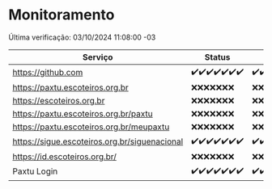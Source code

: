 # Monitoramento

Última verificação: 03/10/2024 11:08:00 -03

|Serviço|Status|Últimas 24h|
|---|---|---|
|https://github.com|<span title="2024-09-26: OK=23">✔️</span><span title="2024-09-27: OK=23">✔️</span><span title="2024-09-28: OK=23">✔️</span><span title="2024-09-29: OK=23">✔️</span><span title="2024-09-30: OK=23">✔️</span><span title="2024-10-01: OK=23">✔️</span><span title="2024-10-02: OK=13">✔️</span>|<span title="02/10/2024 11:08:00 -03 : 200">✔️</span><span title="02/10/2024 12:08:00 -03 : 200">✔️</span><span title="02/10/2024 13:09:00 -03 : 200">✔️</span><span title="02/10/2024 14:07:00 -03 : 200">✔️</span><span title="02/10/2024 15:11:00 -03 : 200">✔️</span><span title="02/10/2024 16:07:00 -03 : 200">✔️</span><span title="02/10/2024 17:09:00 -03 : 200">✔️</span><span title="02/10/2024 18:08:00 -03 : 200">✔️</span><span title="02/10/2024 19:09:00 -03 : 200">✔️</span><span title="02/10/2024 20:08:00 -03 : 200">✔️</span><span title="02/10/2024 21:39:00 -03 : 200">✔️</span><span title="02/10/2024 23:11:00 -03 : 200">✔️</span><span title="03/10/2024 00:14:00 -03 : 200">✔️</span><span title="03/10/2024 01:10:00 -03 : 200">✔️</span><span title="03/10/2024 02:08:00 -03 : 200">✔️</span><span title="03/10/2024 03:12:00 -03 : 200">✔️</span><span title="03/10/2024 04:08:00 -03 : 200">✔️</span><span title="03/10/2024 05:11:00 -03 : 200">✔️</span><span title="03/10/2024 06:08:00 -03 : 200">✔️</span><span title="03/10/2024 07:08:00 -03 : 200">✔️</span><span title="03/10/2024 08:07:00 -03 : 200">✔️</span><span title="03/10/2024 09:15:00 -03 : 200">✔️</span><span title="03/10/2024 10:17:00 -03 : 200">✔️</span><span title="03/10/2024 11:08:00 -03 : 200">✔️</span>|
|https://paxtu.escoteiros.org.br|<span title="2024-09-26: Falhas=23">❌</span><span title="2024-09-27: Falhas=23">❌</span><span title="2024-09-28: Falhas=23">❌</span><span title="2024-09-29: Falhas=23">❌</span><span title="2024-09-30: Falhas=23">❌</span><span title="2024-10-01: Falhas=23">❌</span><span title="2024-10-02: Falhas=13">❌</span>|<span title="02/10/2024 11:08:00 -03 : 403">❌</span><span title="02/10/2024 12:08:00 -03 : 403">❌</span><span title="02/10/2024 13:09:00 -03 : 403">❌</span><span title="02/10/2024 14:07:00 -03 : 403">❌</span><span title="02/10/2024 15:11:00 -03 : 403">❌</span><span title="02/10/2024 16:07:00 -03 : 403">❌</span><span title="02/10/2024 17:09:00 -03 : 403">❌</span><span title="02/10/2024 18:08:00 -03 : 403">❌</span><span title="02/10/2024 19:09:00 -03 : 403">❌</span><span title="02/10/2024 20:08:00 -03 : 403">❌</span><span title="02/10/2024 21:39:00 -03 : 403">❌</span><span title="02/10/2024 23:11:00 -03 : 403">❌</span><span title="03/10/2024 00:14:00 -03 : 403">❌</span><span title="03/10/2024 01:10:00 -03 : 403">❌</span><span title="03/10/2024 02:08:00 -03 : 403">❌</span><span title="03/10/2024 03:12:00 -03 : 403">❌</span><span title="03/10/2024 04:08:00 -03 : 403">❌</span><span title="03/10/2024 05:11:00 -03 : 403">❌</span><span title="03/10/2024 06:08:00 -03 : 403">❌</span><span title="03/10/2024 07:08:00 -03 : 403">❌</span><span title="03/10/2024 08:07:00 -03 : 403">❌</span><span title="03/10/2024 09:15:00 -03 : 403">❌</span><span title="03/10/2024 10:17:00 -03 : 403">❌</span><span title="03/10/2024 11:08:00 -03 : 403">❌</span>|
|https://escoteiros.org.br|<span title="2024-09-26: Falhas=23">❌</span><span title="2024-09-27: Falhas=23">❌</span><span title="2024-09-28: Falhas=23">❌</span><span title="2024-09-29: Falhas=23">❌</span><span title="2024-09-30: Falhas=23">❌</span><span title="2024-10-01: Falhas=23">❌</span><span title="2024-10-02: Falhas=13">❌</span>|<span title="02/10/2024 11:08:00 -03 : 403">❌</span><span title="02/10/2024 12:08:00 -03 : 403">❌</span><span title="02/10/2024 13:09:00 -03 : 403">❌</span><span title="02/10/2024 14:07:00 -03 : 403">❌</span><span title="02/10/2024 15:11:00 -03 : 403">❌</span><span title="02/10/2024 16:07:00 -03 : 403">❌</span><span title="02/10/2024 17:09:00 -03 : 403">❌</span><span title="02/10/2024 18:08:00 -03 : 403">❌</span><span title="02/10/2024 19:09:00 -03 : 403">❌</span><span title="02/10/2024 20:08:00 -03 : 403">❌</span><span title="02/10/2024 21:39:00 -03 : 403">❌</span><span title="02/10/2024 23:11:00 -03 : 403">❌</span><span title="03/10/2024 00:14:00 -03 : 403">❌</span><span title="03/10/2024 01:10:00 -03 : 403">❌</span><span title="03/10/2024 02:08:00 -03 : 403">❌</span><span title="03/10/2024 03:12:00 -03 : 403">❌</span><span title="03/10/2024 04:08:00 -03 : 403">❌</span><span title="03/10/2024 05:11:00 -03 : 403">❌</span><span title="03/10/2024 06:08:00 -03 : 403">❌</span><span title="03/10/2024 07:08:00 -03 : 403">❌</span><span title="03/10/2024 08:07:00 -03 : 403">❌</span><span title="03/10/2024 09:15:00 -03 : 403">❌</span><span title="03/10/2024 10:17:00 -03 : 403">❌</span><span title="03/10/2024 11:08:00 -03 : 403">❌</span>|
|https://paxtu.escoteiros.org.br/paxtu|<span title="2024-09-26: Falhas=23">❌</span><span title="2024-09-27: Falhas=23">❌</span><span title="2024-09-28: Falhas=23">❌</span><span title="2024-09-29: Falhas=23">❌</span><span title="2024-09-30: Falhas=23">❌</span><span title="2024-10-01: Falhas=23">❌</span><span title="2024-10-02: Falhas=13">❌</span>|<span title="02/10/2024 11:08:00 -03 : 403">❌</span><span title="02/10/2024 12:08:00 -03 : 403">❌</span><span title="02/10/2024 13:09:00 -03 : 403">❌</span><span title="02/10/2024 14:07:00 -03 : 403">❌</span><span title="02/10/2024 15:11:00 -03 : 403">❌</span><span title="02/10/2024 16:07:00 -03 : 403">❌</span><span title="02/10/2024 17:09:00 -03 : 403">❌</span><span title="02/10/2024 18:08:00 -03 : 403">❌</span><span title="02/10/2024 19:09:00 -03 : 403">❌</span><span title="02/10/2024 20:08:00 -03 : 403">❌</span><span title="02/10/2024 21:39:00 -03 : 403">❌</span><span title="02/10/2024 23:11:00 -03 : 403">❌</span><span title="03/10/2024 00:14:00 -03 : 403">❌</span><span title="03/10/2024 01:11:00 -03 : 403">❌</span><span title="03/10/2024 02:08:00 -03 : 403">❌</span><span title="03/10/2024 03:12:00 -03 : 403">❌</span><span title="03/10/2024 04:08:00 -03 : 403">❌</span><span title="03/10/2024 05:11:00 -03 : 403">❌</span><span title="03/10/2024 06:08:00 -03 : 403">❌</span><span title="03/10/2024 07:08:00 -03 : 403">❌</span><span title="03/10/2024 08:07:00 -03 : 403">❌</span><span title="03/10/2024 09:15:00 -03 : 403">❌</span><span title="03/10/2024 10:17:00 -03 : 403">❌</span><span title="03/10/2024 11:08:00 -03 : 403">❌</span>|
|https://paxtu.escoteiros.org.br/meupaxtu|<span title="2024-09-26: Falhas=23">❌</span><span title="2024-09-27: Falhas=23">❌</span><span title="2024-09-28: Falhas=23">❌</span><span title="2024-09-29: Falhas=23">❌</span><span title="2024-09-30: Falhas=23">❌</span><span title="2024-10-01: Falhas=23">❌</span><span title="2024-10-02: Falhas=13">❌</span>|<span title="02/10/2024 11:08:00 -03 : 403">❌</span><span title="02/10/2024 12:08:00 -03 : 403">❌</span><span title="02/10/2024 13:09:00 -03 : 403">❌</span><span title="02/10/2024 14:07:00 -03 : 403">❌</span><span title="02/10/2024 15:11:00 -03 : 403">❌</span><span title="02/10/2024 16:07:00 -03 : 403">❌</span><span title="02/10/2024 17:09:00 -03 : 403">❌</span><span title="02/10/2024 18:08:00 -03 : 403">❌</span><span title="02/10/2024 19:09:00 -03 : 403">❌</span><span title="02/10/2024 20:08:00 -03 : 403">❌</span><span title="02/10/2024 21:39:00 -03 : 403">❌</span><span title="02/10/2024 23:11:00 -03 : 403">❌</span><span title="03/10/2024 00:14:00 -03 : 403">❌</span><span title="03/10/2024 01:11:00 -03 : 403">❌</span><span title="03/10/2024 02:08:00 -03 : 403">❌</span><span title="03/10/2024 03:12:00 -03 : 403">❌</span><span title="03/10/2024 04:08:00 -03 : 403">❌</span><span title="03/10/2024 05:11:00 -03 : 403">❌</span><span title="03/10/2024 06:08:00 -03 : 403">❌</span><span title="03/10/2024 07:08:00 -03 : 403">❌</span><span title="03/10/2024 08:07:00 -03 : 403">❌</span><span title="03/10/2024 09:15:00 -03 : 403">❌</span><span title="03/10/2024 10:17:00 -03 : 403">❌</span><span title="03/10/2024 11:08:00 -03 : 403">❌</span>|
|https://sigue.escoteiros.org.br/siguenacional|<span title="2024-09-26: OK=23">✔️</span><span title="2024-09-27: OK=23">✔️</span><span title="2024-09-28: OK=23">✔️</span><span title="2024-09-29: OK=23">✔️</span><span title="2024-09-30: OK=23">✔️</span><span title="2024-10-01: OK=23">✔️</span><span title="2024-10-02: OK=13">✔️</span>|<span title="02/10/2024 11:08:00 -03 : 200">✔️</span><span title="02/10/2024 12:08:00 -03 : 200">✔️</span><span title="02/10/2024 13:09:00 -03 : 200">✔️</span><span title="02/10/2024 14:07:00 -03 : 200">✔️</span><span title="02/10/2024 15:11:00 -03 : 200">✔️</span><span title="02/10/2024 16:07:00 -03 : 200">✔️</span><span title="02/10/2024 17:09:00 -03 : 200">✔️</span><span title="02/10/2024 18:08:00 -03 : 200">✔️</span><span title="02/10/2024 19:09:00 -03 : 200">✔️</span><span title="02/10/2024 20:08:00 -03 : 200">✔️</span><span title="02/10/2024 21:39:00 -03 : 200">✔️</span><span title="02/10/2024 23:11:00 -03 : 200">✔️</span><span title="03/10/2024 00:14:00 -03 : 200">✔️</span><span title="03/10/2024 01:11:00 -03 : 200">✔️</span><span title="03/10/2024 02:08:00 -03 : 200">✔️</span><span title="03/10/2024 03:12:00 -03 : 200">✔️</span><span title="03/10/2024 04:08:00 -03 : 200">✔️</span><span title="03/10/2024 05:11:00 -03 : 200">✔️</span><span title="03/10/2024 06:08:00 -03 : 200">✔️</span><span title="03/10/2024 07:08:00 -03 : 200">✔️</span><span title="03/10/2024 08:07:00 -03 : 200">✔️</span><span title="03/10/2024 09:15:00 -03 : 200">✔️</span><span title="03/10/2024 10:17:00 -03 : 200">✔️</span><span title="03/10/2024 11:08:00 -03 : 200">✔️</span>|
|https://id.escoteiros.org.br/|<span title="2024-09-26: Falhas=23">❌</span><span title="2024-09-27: Falhas=23">❌</span><span title="2024-09-28: Falhas=23">❌</span><span title="2024-09-29: Falhas=23">❌</span><span title="2024-09-30: Falhas=23">❌</span><span title="2024-10-01: Falhas=23">❌</span><span title="2024-10-02: Falhas=13">❌</span>|<span title="02/10/2024 11:08:00 -03 : 403">❌</span><span title="02/10/2024 12:08:00 -03 : 403">❌</span><span title="02/10/2024 13:09:00 -03 : 403">❌</span><span title="02/10/2024 14:07:00 -03 : 403">❌</span><span title="02/10/2024 15:11:00 -03 : 403">❌</span><span title="02/10/2024 16:07:00 -03 : 403">❌</span><span title="02/10/2024 17:09:00 -03 : 403">❌</span><span title="02/10/2024 18:08:00 -03 : 403">❌</span><span title="02/10/2024 19:09:00 -03 : 403">❌</span><span title="02/10/2024 20:08:00 -03 : 403">❌</span><span title="02/10/2024 21:39:00 -03 : 403">❌</span><span title="02/10/2024 23:11:00 -03 : 403">❌</span><span title="03/10/2024 00:14:00 -03 : 403">❌</span><span title="03/10/2024 01:11:00 -03 : 403">❌</span><span title="03/10/2024 02:08:00 -03 : 403">❌</span><span title="03/10/2024 03:12:00 -03 : 403">❌</span><span title="03/10/2024 04:08:00 -03 : 403">❌</span><span title="03/10/2024 05:11:00 -03 : 403">❌</span><span title="03/10/2024 06:08:00 -03 : 403">❌</span><span title="03/10/2024 07:08:00 -03 : 403">❌</span><span title="03/10/2024 08:07:00 -03 : 403">❌</span><span title="03/10/2024 09:15:00 -03 : 403">❌</span><span title="03/10/2024 10:17:00 -03 : 403">❌</span><span title="03/10/2024 11:08:00 -03 : 403">❌</span>|
|Paxtu Login|<span title="2024-09-26: OK=23">✔️</span><span title="2024-09-27: OK=23">✔️</span><span title="2024-09-28: OK=23">✔️</span><span title="2024-09-29: OK=23">✔️</span><span title="2024-09-30: OK=23">✔️</span><span title="2024-10-01: OK=23">✔️</span><span title="2024-10-02: OK=13">✔️</span>|<span title="02/10/2024 11:08:00 -03 : 200">✔️</span><span title="02/10/2024 12:08:00 -03 : 200">✔️</span><span title="02/10/2024 13:09:00 -03 : 200">✔️</span><span title="02/10/2024 14:07:00 -03 : 200">✔️</span><span title="02/10/2024 15:11:00 -03 : 200">✔️</span><span title="02/10/2024 16:07:00 -03 : 200">✔️</span><span title="02/10/2024 17:09:00 -03 : 200">✔️</span><span title="02/10/2024 18:08:00 -03 : 200">✔️</span><span title="02/10/2024 19:09:00 -03 : 200">✔️</span><span title="02/10/2024 20:08:00 -03 : 200">✔️</span><span title="02/10/2024 21:39:00 -03 : 200">✔️</span><span title="02/10/2024 23:11:00 -03 : 200">✔️</span><span title="03/10/2024 00:14:00 -03 : 200">✔️</span><span title="03/10/2024 01:11:00 -03 : 200">✔️</span><span title="03/10/2024 02:08:00 -03 : 200">✔️</span><span title="03/10/2024 03:12:00 -03 : 200">✔️</span><span title="03/10/2024 04:08:00 -03 : 200">✔️</span><span title="03/10/2024 05:11:00 -03 : 200">✔️</span><span title="03/10/2024 06:08:00 -03 : 200">✔️</span><span title="03/10/2024 07:08:00 -03 : 200">✔️</span><span title="03/10/2024 08:07:00 -03 : 200">✔️</span><span title="03/10/2024 09:15:00 -03 : 200">✔️</span><span title="03/10/2024 10:17:00 -03 : 200">✔️</span><span title="03/10/2024 11:08:00 -03 : 200">✔️</span>|
